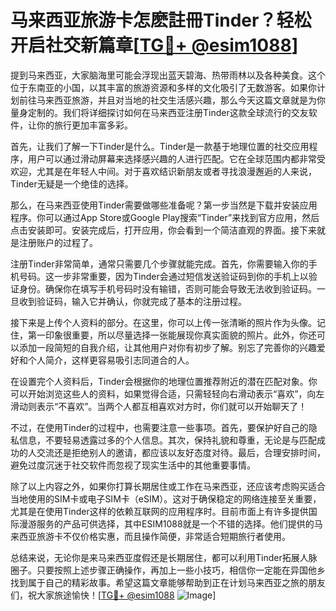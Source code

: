 # 马来西亚旅游卡怎麽註冊Tinder？轻松开启社交新篇章[[TG💪+ @esim1088](https://t.me/s/esim1088)]

提到马来西亚，大家脑海里可能会浮现出蓝天碧海、热带雨林以及各种美食。这个位于东南亚的小国，以其丰富的旅游资源和多样的文化吸引了无数游客。如果你计划前往马来西亚旅游，并且对当地的社交生活感兴趣，那么今天这篇文章就是为你量身定制的。我们将详细探讨如何在马来西亚注册Tinder这款全球流行的交友软件，让你的旅行更加丰富多彩。

首先，让我们了解一下Tinder是什么。Tinder是一款基于地理位置的社交应用程序，用户可以通过滑动屏幕来选择感兴趣的人进行匹配。它在全球范围内都非常受欢迎，尤其是在年轻人中间。对于喜欢结识新朋友或者寻找浪漫邂逅的人来说，Tinder无疑是一个绝佳的选择。

那么，在马来西亚使用Tinder需要做哪些准备呢？第一步当然是下载并安装应用程序。你可以通过App Store或Google Play搜索“Tinder”来找到官方应用，然后点击安装即可。安装完成后，打开应用，你会看到一个简洁直观的界面。接下来就是注册账户的过程了。

注册Tinder非常简单，通常只需要几个步骤就能完成。首先，你需要输入你的手机号码。这一步非常重要，因为Tinder会通过短信发送验证码到你的手机上以验证身份。确保你在填写手机号码时没有输错，否则可能会导致无法收到验证码。一旦收到验证码，输入它并确认，你就完成了基本的注册过程。

接下来是上传个人资料的部分。在这里，你可以上传一张清晰的照片作为头像。记住，第一印象很重要，所以尽量选择一张能展现你真实面貌的照片。此外，你还可以添加一段简短的自我介绍，让其他用户对你有初步了解。别忘了完善你的兴趣爱好和个人简介，这样更容易吸引志同道合的人。

在设置完个人资料后，Tinder会根据你的地理位置推荐附近的潜在匹配对象。你可以开始浏览这些人的资料，如果觉得合适，只需轻轻向右滑动表示“喜欢”，向左滑动则表示“不喜欢”。当两个人都互相喜欢对方时，你们就可以开始聊天了！

不过，在使用Tinder的过程中，也需要注意一些事项。首先，要保护好自己的隐私信息，不要轻易透露过多的个人信息。其次，保持礼貌和尊重，无论是与匹配成功的人交流还是拒绝别人的邀请，都应该以友好态度对待。最后，合理安排时间，避免过度沉迷于社交软件而忽视了现实生活中的其他重要事情。

除了以上内容之外，如果你打算长期居住或工作在马来西亚，还应该考虑购买适合当地使用的SIM卡或电子SIM卡（eSIM）。这对于确保稳定的网络连接至关重要，尤其是在使用Tinder这样的依赖互联网的应用程序时。目前市面上有许多提供国际漫游服务的产品可供选择，其中ESIM1088就是一个不错的选择。他们提供的马来西亚旅游卡不仅价格实惠，而且操作简便，非常适合短期旅行者使用。

总结来说，无论你是来马来西亚度假还是长期居住，都可以利用Tinder拓展人脉圈子。只要按照上述步骤正确操作，再加上一些小技巧，相信你一定能在异国他乡找到属于自己的精彩故事。希望这篇文章能够帮助到正在计划马来西亚之旅的朋友们，祝大家旅途愉快！[[TG💪+ @esim1088](https://t.me/s/esim1088) ![Image](https://i.postimg.cc/4NQfJmqS/Snipaste-2025-05-13-00-14-12.png)]